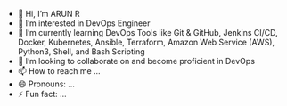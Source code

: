 - 👋 Hi, I’m ARUN R
- 👀 I’m interested in DevOps Engineer
- 🌱 I’m currently learning DevOps Tools like Git & GitHub, Jenkins CI/CD, Docker, Kubernetes, Ansible, Terraform, Amazon Web Service (AWS), Python3, Shell, and Bash Scripting
- 💞️ I’m looking to collaborate on and become proficient in DevOps
- 📫 How to reach me ...
- 😄 Pronouns: ...
- ⚡ Fun fact: ...

<!---
KINGNURA007/KINGNURA007 is a ✨ special ✨ repository because its `README.md` (this file) appears on your GitHub profile.
You can click the Preview link to take a look at your changes.
--->

